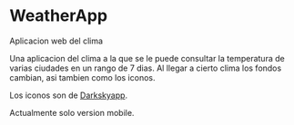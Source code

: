 # WeatherApp
Aplicacion web del clima

Una aplicacion del clima a la que se le puede consultar la temperatura de varias ciudades en un rango de 7 dias. Al llegar a cierto clima los fondos cambian, asi tambien como los iconos.

Los iconos son de <a href="https://github.com/darkskyapp/skycons">Darkskyapp</a>.

Actualmente solo version mobile.
